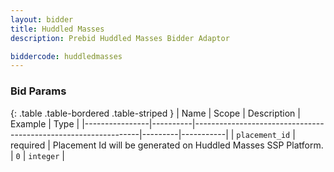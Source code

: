 ```yaml
---
layout: bidder
title: Huddled Masses
description: Prebid Huddled Masses Bidder Adaptor

biddercode: huddledmasses
---
```


### Bid Params

{: .table .table-bordered .table-striped }
| Name           | Scope    | Description                                                    | Example | Type      |
|----------------|----------|----------------------------------------------------------------|---------|-----------|
| `placement_id` | required | Placement Id will be generated on Huddled Masses SSP Platform. | `0`     | `integer` |
